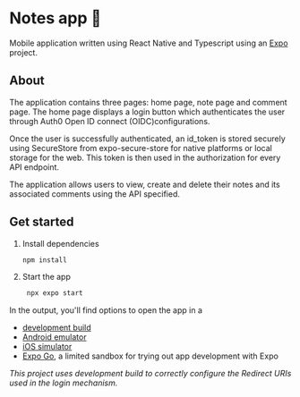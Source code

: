 # Notes app 📝

Mobile application written using React Native and Typescript using an [Expo](https://expo.dev) project.

## About

The application contains three pages: home page, note page and comment page. The home page displays a login button which authenticates the user through Auth0 Open ID connect (OIDC)configurations.

Once the user is successfully authenticated, an id_token is stored securely using SecureStore from expo-secure-store for native platforms or local storage for the web. This token is then used in the authorization for every API endpoint.

The application allows users to view, create and delete their notes and its associated comments using the API specified.

## Get started

1. Install dependencies

   ```bash
   npm install
   ```

2. Start the app

   ```bash
    npx expo start
   ```

In the output, you'll find options to open the app in a

- [development build](https://docs.expo.dev/develop/development-builds/introduction/)
- [Android emulator](https://docs.expo.dev/workflow/android-studio-emulator/)
- [iOS simulator](https://docs.expo.dev/workflow/ios-simulator/)
- [Expo Go](https://expo.dev/go), a limited sandbox for trying out app development with Expo

_This project uses development build to correctly configure the Redirect URIs used in the login mechanism._
